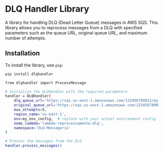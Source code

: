 # DLQ Handler Library

A library for handling DLQ (Dead Letter Queue) messages in AWS SQS. This library allows you to reprocess messages from a DLQ with specified parameters such as the queue URL, original queue URL, and maximum number of attempts.

## Installation

To install the library, use `pip`:

```sh
pip install dlqhandler

from dlqhandler import ProcessMessage

# Initialize the DLQHandler with the required parameters
handler = DLQHandler(
    dlq_queue_url='https://sqs.us-east-1.amazonaws.com/123456789012/my-dlq',
    original_queue_url='https://sqs.us-east-1.amazonaws.com/123456789012/my-queue',
    max_attempts=5,
    region_name='us-east-1',
    env=my_env_config,  # replace with your actual environment config
    nome_lambda='lambda-reprocessamento-dlq',
    namespace='DLQ-Mensageria'
)

# Process the messages from the DLQ
handler.process_messages()

